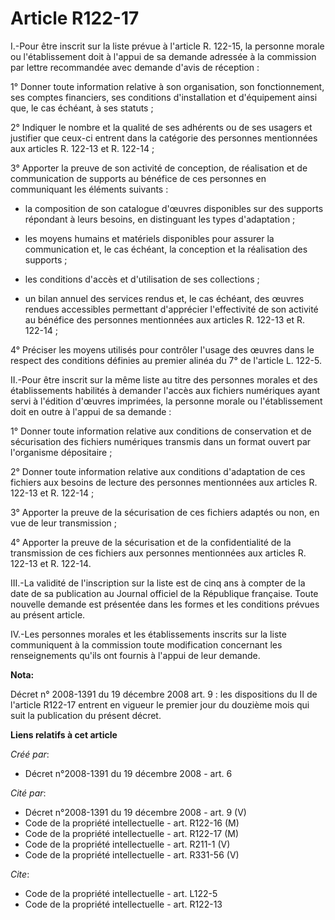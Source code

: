 # Article R122-17

I.-Pour être inscrit sur la liste prévue à l'article R. 122-15, la personne morale ou l'établissement doit à l'appui de sa
demande adressée à la commission par lettre recommandée avec demande d'avis de réception : 

1° Donner toute information relative à son organisation, son fonctionnement, ses comptes financiers, ses conditions
d'installation et d'équipement ainsi que, le cas échéant, à ses statuts ; 

2° Indiquer le nombre et la qualité de ses adhérents ou de ses usagers et justifier que ceux-ci entrent dans la catégorie des
personnes mentionnées aux articles R. 122-13 et R. 122-14 ; 

3° Apporter la preuve de son activité de conception, de réalisation et de communication de supports au bénéfice de ces
personnes en communiquant les éléments suivants :

- la composition de son catalogue d'œuvres disponibles sur des supports répondant à leurs besoins, en distinguant les types
d'adaptation ;

- les moyens humains et matériels disponibles pour assurer la communication et, le cas échéant, la conception et la
réalisation des supports ;

- les conditions d'accès et d'utilisation de ses collections ;

- un bilan annuel des services rendus et, le cas échéant, des œuvres rendues accessibles permettant d'apprécier l'effectivité
de son activité au bénéfice des personnes mentionnées aux articles R. 122-13 et R. 122-14 ; 

4° Préciser les moyens utilisés pour contrôler l'usage des œuvres dans le respect des conditions définies au premier alinéa
du 7° de l'article L. 122-5. 

II.-Pour être inscrit sur la même liste au titre des personnes morales et des établissements habilités à demander l'accès aux
fichiers numériques ayant servi à l'édition d'œuvres imprimées, la personne morale ou l'établissement doit en outre à l'appui
de sa demande : 

1° Donner toute information relative aux conditions de conservation et de sécurisation des fichiers numériques transmis dans
un format ouvert par l'organisme dépositaire ; 

2° Donner toute information relative aux conditions d'adaptation de ces fichiers aux besoins de lecture des personnes
mentionnées aux articles R. 122-13 et R. 122-14 ; 

3° Apporter la preuve de la sécurisation de ces fichiers adaptés ou non, en vue de leur transmission ; 

4° Apporter la preuve de la sécurisation et de la confidentialité de la transmission de ces fichiers aux personnes
mentionnées aux articles R. 122-13 et R. 122-14. 

III.-La validité de l'inscription sur la liste est de cinq ans à compter de la date de sa publication au Journal officiel de
la République française. Toute nouvelle demande est présentée dans les formes et les conditions prévues au présent article. 

IV.-Les personnes morales et les établissements inscrits sur la liste communiquent à la commission toute modification
concernant les renseignements qu'ils ont fournis à l'appui de leur demande.

**Nota:**

Décret n° 2008-1391 du 19 décembre 2008 art. 9 : les dispositions du II de l'article R122-17 entrent en vigueur le premier
jour du douzième mois qui suit la publication du présent décret.

**Liens relatifs à cet article**

_Créé par_:

  - Décret n°2008-1391 du 19 décembre 2008 - art. 6

_Cité par_:

  - Décret n°2008-1391 du 19 décembre 2008 - art. 9 (V)
  - Code de la propriété intellectuelle - art. R122-16 (M)
  - Code de la propriété intellectuelle - art. R122-17 (M)
  - Code de la propriété intellectuelle - art. R211-1 (V)
  - Code de la propriété intellectuelle - art. R331-56 (V)

_Cite_:

  - Code de la propriété intellectuelle - art. L122-5
  - Code de la propriété intellectuelle - art. R122-13
